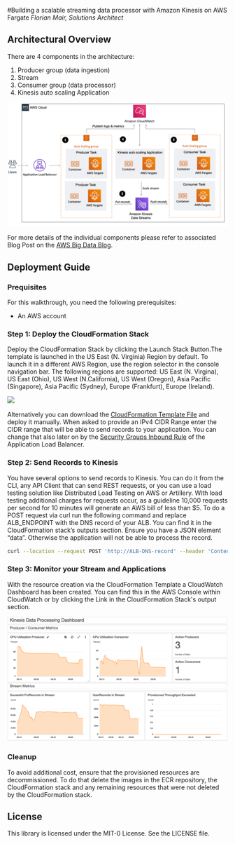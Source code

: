 #Building a scalable streaming data processor with Amazon Kinesis on AWS Fargate
*Florian Mair, Solutions Architect*

## Architectural Overview

There are 4 components in the architecture:

1. Producer group (data ingestion)
2. Stream
3. Consumer group (data processor)
4. Kinesis auto scaling Application

![](architecture.png)

For more details of the individual components please refer to associated Blog Post on the [AWS Big Data Blog](https://aws.amazon.com/blogs/big-data/).

## Deployment Guide

### Prequisites

For this walkthrough, you need the following prerequisites: 
* An AWS account

### Step 1: Deploy the CloudFormation Stack

Deploy the CloudFormation Stack by clicking the Launch Stack Button.The template is launched in the US East (N. Virginia) Region by default. To launch it in a different AWS Region, use the region selector in the console navigation bar. The following regions are supported: US East (N. Virgina), US East (Ohio), US West (N.California), US West (Oregon), Asia Pacific (Singapore), Asia Pacific (Sydney), Europe (Frankfurt), Europe (Ireland).

[<img src="https://s3.amazonaws.com/cloudformation-examples/cloudformation-launch-stack.png">](https://console.aws.amazon.com/cloudformation/home?region=us-east-1#/stacks/new?&templateURL=https://flomair-dataprocessor-source.s3-us-west-2.amazonaws.com/deployment.yaml)

Alternatively you can download the [CloudFormation Template File](https://flomair-dataprocessor-source.s3-us-west-2.amazonaws.com/deployment.yaml) and deploy it manually. When asked to provide an IPv4 CIDR Range enter the CIDR range that will be able to send records to your application. You can change that also later on by the [Security Groups Inbound Rule](https://docs.aws.amazon.com/vpc/latest/userguide/VPC_SecurityGroups.html#AddRemoveRules) of the Application Load Balancer.

### Step 2: Send Records to Kinesis

You have several options to send records to Kinesis. You can do it from the CLI, any API Client that can send REST requests, or you can use a load testing solution like Distributed Load Testing on AWS or Artillery. With load testing additional charges for requests occur, as a guideline 10,000 requests per second for 10 minutes will generate an AWS bill of less than $5. To do a POST request via curl run the following command and replace ALB_ENDPOINT with the DNS record of your ALB. You can find it in the CloudFormation stack’s outputs section. Ensure you have a JSON element “data”. Otherwise the application will not be able to process the record.
```bash
curl --location --request POST 'http://ALB-DNS-record' --header 'Content-Type: application/json' --data-raw '{"data":"2000-00-00 00:00:00 INFO HelloExample:1 - This is our load testing record"}
```

### Step 3: Monitor your Stream and Applications

With the resource creation via the CloudFormation Template a CloudWatch Dashboard has been created. You can find this in the AWS Console within CloudWatch or by clicking the Link in the CloudFormation Stack's output section.

![](dashboard.png)


### Cleanup

To avoid additional cost, ensure that the provisioned resources are decommissioned. To do that delete the images in the ECR repository, the CloudFormation stack and any remaining resources that were not deleted by the CloudFormation stack.


## License

This library is licensed under the MIT-0 License. See the LICENSE file.

